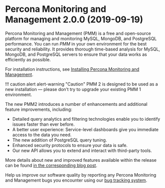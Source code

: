 # Percona Monitoring and Management 2.0.0 (2019-09-19)

Percona Monitoring and Management (PMM) is a free and open-source platform for managing and monitoring MySQL, MongoDB, and PostgreSQL performance. You can run *PMM* in your own environment for the best security and reliability. It provides thorough time-based analysis for MySQL, MongoDB, and PostgreSQL servers to ensure that your data works as efficiently as possible.

For installation instructions, see [Installing Percona Monitoring and Management](../setting-up/index.md).

!!! caution alert alert-warning "Caution"
    PMM 2 is designed to be used as a new installation — please don’t try to upgrade your existing PMM 1 environment.

The new PMM2 introduces a number of enhancements and additional feature improvements, including:

- Detailed query analytics and filtering technologies enable you to identify issues faster than ever before.
- A better user experience: Service-level dashboards give you immediate access to the data you need.
- The new addition of PostgreSQL query tuning.
- Enhanced security protocols to ensure your data is safe.
- Our new API allows you to extend and interact with third-party tools.

More details about new and improved features available within the release can be found [in the corresponding blog post](https://www.percona.com/blog/2019/09/19/percona-monitoring-and-management-pmm-2-ga-is-now-available/).

Help us improve our software quality by reporting any Percona Monitoring and Management bugs you encounter using our [bug tracking system](https://jira.percona.com/secure/Dashboard.jspa).